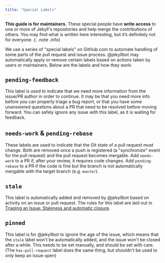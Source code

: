 ```yaml
---
title: "Special Labels"
---
```


**This guide is for maintainers.** These special people have **write access** to one or more of Jekyll's repositories and help merge the contributions of others. You may find what is written here interesting, but it’s definitely not for everyone.
{: .note .info}

We use a series of "special labels" on GitHub.com to automate handling of some parts of the pull request and issue process. @jekyllbot may automatically apply or remove certain labels based on actions taken by users or maintainers. Below are the labels and how they work:

## `pending-feedback`

This label is used to indicate that we need more information from the issue/PR author in order to continue. It may be that you need more info before you can properly triage a bug report, or that you have some unanswered questions about a PR that need to be resolved before moving forward. You can safely ignore any issue with this label, as it is waiting for feedback.

## `needs-work` & `pending-rebase`

These labels are used to indicate that the Git state of a pull request must change. Both are removed once a push is registered (a "synchronize" event for the pull request) and the pull request becomes mergable. Add `needs-work` to a PR if, after your review, it requires code changes. Add `pending-rebase` to a PR if the code is fine but the branch is not automatically mergable with the target branch (e.g. `master`).

## `stale`

This label is automatically added and removed by @jekyllbot based on activity on an issue or pull request. The rules for this label are laid out in [Triaging an Issue: Staleness and automatic closure](../triaging-an-issue/#staleness-and-automatic-closure).

## `pinned`

This label is for @jekyllbot to ignore the age of the issue, which means that the `stale` label won't be automatically added, and the issue won't be closed after a while. This needs to be set manually, and should be set with care. (The `has-pull-request` label does the same thing, but shouldn't be used to _only_ keep an issue open)
